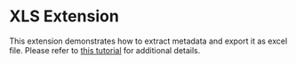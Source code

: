 # XLS Extension

This extension demonstrates how to extract metadata and export it as excel file. Please refer to [this tutorial](https://learnforge.autodesk.io/#/viewer/extensions/skeleton) for additional details.

